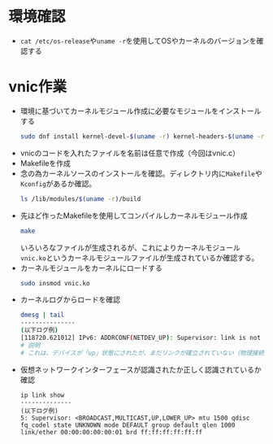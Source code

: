 # 環境確認
- `cat /etc/os-release`や`uname -r`を使用してOSやカーネルのバージョンを確認する

# vnic作業
- 環境に基づいてカーネルモジュール作成に必要なモジュールをインストールする
    ```sh
    sudo dnf install kernel-devel-$(uname -r) kernel-headers-$(uname -r) gcc make
    ```
- vnicのコードを入れたファイルを名前は任意で作成（今回はvnic.c）
- Makefileを作成
- 念の為カーネルソースのインストールを確認。ディレクトリ内に`Makefile`や`Kconfig`があるか確認。
    ```sh
    ls /lib/modules/$(uname -r)/build
    ```
- 先ほど作ったMakefileを使用してコンパイルしカーネルモジュール作成
    ```sh
    make
    ```
    いろいろなファイルが生成されるが、これによりカーネルモジュール`vnic.ko`というカーネルモジュールファイルが生成されているか確認する。
- カーネルモジュールをカーネルにロードする
    ```sh
    sudo insmod vnic.ko
    ```
- カーネルログからロードを確認
    ```sh
    dmesg | tail
    ---------------
    (以下ログ例)
    [118720.621012] IPv6: ADDRCONF(NETDEV_UP): Supervisor: link is not ready
    # 説明
    # これは、デバイスが「up」状態にされたが、まだリンクが確立されていない（物理接続や他の設定が完了していない）ことを示している。これは、仮想ネットワークデバイスの初期状態として問題ない状態らしい
    ```
- 仮想ネットワークインターフェースが認識されたか正しく認識されているか確認
    ```
    ip link show
    --------------
    (以下ログ例)
    5: Supervisor: <BROADCAST,MULTICAST,UP,LOWER_UP> mtu 1500 qdisc fq_codel state UNKNOWN mode DEFAULT group default qlen 1000
    link/ether 00:00:00:00:00:01 brd ff:ff:ff:ff:ff:ff
    ```
